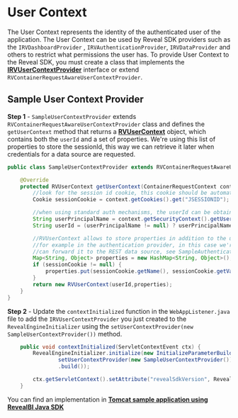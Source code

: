 # User Context

The User Context represents the identity of the authenticated user of the application. The User Context can be used by Reveal SDK providers such as the `IRVDashboardProvider` , `IRVAuthenticationProvider`, `IRVDataProvider` and others to restrict what permissions the user has. To provide User Context to the Reveal SDK, you must create a class that implements the [**IRVUserContextProvider**](https://help.revealbi.io/api/java/latest/com/infragistics/reveal/sdk/api/IRVUserContextProvider.html) interface or extend `RVContainerRequestAwareUserContextProvider`.

## Sample User Context Provider

**Step 1** - `SampleUserContextProvider` extends `RVContainerRequestAwareUserContextProvider` class and defines the `getUserContext` method that returns a [**RVUserContext**](https://help.revealbi.io/api/java/latest/com/infragistics/reveal/sdk/base/RVUserContext.html) object, which contains both the `userId` and a set of properties. We're using this list of properties to store the sessionId, this way we can retrieve it later when credentials for a data source are requested.

```java
public class SampleUserContextProvider extends RVContainerRequestAwareUserContextProvider {

	@Override
	protected RVUserContext getUserContext(ContainerRequestContext context) {
		//look for the session id cookie, this cookie should be automatically added by Tomcat, so it should be always present
		Cookie sessionCookie = context.getCookies().get("JSESSIONID");		

		//when using standard auth mechanisms, the userId can be obtained using: context.getSecurityContext().getUserPrincipal().getName()
		String userPrincipalName = context.getSecurityContext().getUserPrincipal().getName();
		String userId = (userPrincipalName != null) ? userPrincipalName : "guest";

		//RVUserContext allows to store properties in addition to the userId, these properties can be used later
		//for example in the authentication provider, in this case we're including the session id cookie so we 
		//can forward it to the REST data source, see SampleAuthenticationProvider.
		Map<String, Object> properties = new HashMap<String, Object>();
		if (sessionCookie != null) {
			properties.put(sessionCookie.getName(), sessionCookie.getValue());
		}
		return new RVUserContext(userId,properties);
	}
}
```
**Step 2** - Update the `contextInitialized` function in the `WebAppListener.java` file to add the `IRVUserContextProvider` you just created to the `RevealEngineInitializer` using the `setUserContextProvider(new SampleUserContextProvider())` method.

```java
	public void contextInitialized(ServletContextEvent ctx) {
		RevealEngineInitializer.initialize(new InitializeParameterBuilder().
				setUserContextProvider(new SampleUserContextProvider()).
				.build());

		ctx.getServletContext().setAttribute("revealSdkVersion", RevealEngineInitializer.getRevealSdkVersion());
	}
```

You can find an implementation in [**Tomcat sample application using RevealBI Java SDK**](https://github.com/RevealBi/sdk-samples-java/tree/f76481b3578ee95b3949d87e693e2228809daa3e/cookies-auth)
